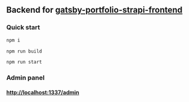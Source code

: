 ## Backend for [gatsby-portfolio-strapi-frontend](https://github.com/mswiechowicz/gatsby-portfolio-strapi-frontend)

### Quick start
```bash
npm i
```
```bash
npm run build
```
```bash
npm run start
```

### Admin panel
#### [http://localhost:1337/admin](http://localhost:1337/admin)
